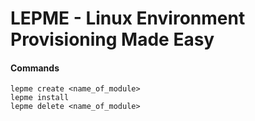 # LEPME - Linux Environment Provisioning Made Easy

#### Commands

`lepme create <name_of_module>`  
`lepme install`  
`lepme delete <name_of_module>`  



